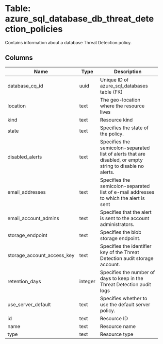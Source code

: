 
# Table: azure_sql_database_db_threat_detection_policies
Contains information about a database Threat Detection policy.
## Columns
| Name        | Type           | Description  |
| ------------- | ------------- | -----  |
|database_cq_id|uuid|Unique ID of azure_sql_databases table (FK)|
|location|text|The geo-location where the resource lives|
|kind|text|Resource kind|
|state|text|Specifies the state of the policy.|
|disabled_alerts|text|Specifies the semicolon-separated list of alerts that are disabled, or empty string to disable no alerts.|
|email_addresses|text|Specifies the semicolon-separated list of e-mail addresses to which the alert is sent|
|email_account_admins|text|Specifies that the alert is sent to the account administrators.|
|storage_endpoint|text|Specifies the blob storage endpoint.|
|storage_account_access_key|text|Specifies the identifier key of the Threat Detection audit storage account.|
|retention_days|integer|Specifies the number of days to keep in the Threat Detection audit logs|
|use_server_default|text|Specifies whether to use the default server policy.|
|id|text|Resource ID|
|name|text|Resource name|
|type|text|Resource type|
